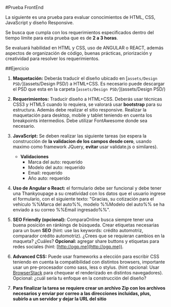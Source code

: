 #Prueba FrontEnd

La siguiente es una prueba para evaluar conocimientos de HTML, CSS, JavaScript y diseño Responsive.

Se busca que cumpla con los requerimientos especificados dentro del tiempo límite para esta prueba que es de **2 a 3 horas**.

Se evaluará habilidad en HTML y CSS, uso de ANGULAR o REACT, además aspectos de organización de código, buenas prácticas, priorización y creatividad para resolver los requerimientos.


##Ejercicio

1. **Maquetación:** Deberás traducir el diseño ubicado en [`assets/Design PSD/`](assets/Design PSD/) a HTML+CSS.
Es necesario puede descargar el PSD que esta en la carpeta [`assets/Design PSD/`](assets/Design PSD/)

2. **Requerimientos:** Traducir diseño a HTML+CSS. Deberás usar técnicas CSS3 y HTML5 cuando lo requiera, se valorará usar **bootstrap** para su estructura. Además debe realizar el sitio responsive. Realizar la maquetación para desktop, mobile y tablet teniendo en cuenta los breakpoints intermedios. Debe utilizar FontAwesome donde sea necesario.

3. **JavaScript:** Se deben realizar las siguiente tareas (se espera la construcción de **la validacion de los campos desde cero**, usando maximo como framework JQuery, **evitar** usar validate.js o similares).
	*  **Validaciones**
		*  Marca del auto: requerido
		*  Modelo del auto: requerido
		*  Email: requerido
		*  Año auto: requerido

4. **Uso de Angular o React:** el formulario debe ser funcional y debe tener una Thankyoupage a su creatividad con los datos que el usuario ingrese el formulario, con el siguiente texto: "Gracias, su cotización para el vehículo %%Marca del auto%%, modelo %%Modelo del auto%% se ha enviado a su correo %%Email ingresado%%".

5. **SEO Friendly (opcional):** ComparaOnline busca siempre tener una buena posición en ránkings de búsqueda. Crear etiquetas necesarias para un buen **SEO** (hint: use las keywords: crédito automotriz, comparador crédito automotriz).
¿Crees que se requieran cambios en la maqueta? ¿Cuáles?
**Opcional:** agregar share buttons y etiquetas para redes sociales (hint: [http://ogp.me](http://ogp.me)).

6. **Advanced CSS:** Puede usar frameworks a elección para escribir CSS teniendo en cuenta la compatibilidad con distintos browsers, importante usar un pre-procesador como sass, less o stylus. (hint opcional: Usar [BrowserStack](http://www.browserstack.com/) para chequear el renderizado en distintos navegadores).
Opcional: ¿cuál sería tu enfoque en la construcción del diseño?

7. **Para finalizar la tarea se requiere crear un archivo Zip con los archivos necesarios y enviar por correo a las direcciones incluidas, plus, subirlo a un servidor y dejar la URL del sitio**
